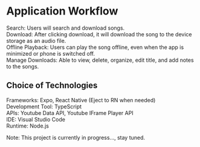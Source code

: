 # Application Workflow

Search: Users will search and download songs.  
Download: After clicking download, it will download the song to the device storage as an audio file.  
Offline Playback: Users can play the song offline, even when the app is minimized or phone is switched off.  
Manage Downloads: Able to view, delete, organize, edit title, and add notes to the songs.  

## Choice of Technologies
Frameworks: Expo, React Native (Eject to RN when needed)  
Development Tool: TypeScript  
APIs: Youtube Data API, Youtube IFrame Player API  
IDE: Visual Studio Code  
Runtime: Node.js  
  
Note: This project is currently in progress..., stay tuned.
